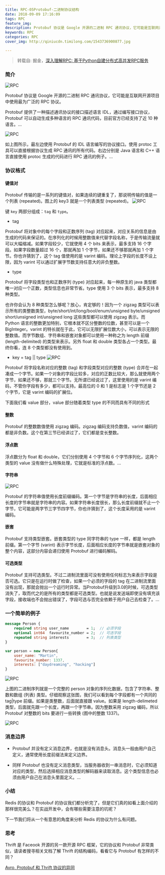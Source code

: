 ```yaml
---
title: RPC-05Protobuf-二进制协议结构
date: 2018-09-09 17:16:09
tags: RPC
feature_img:
description: Protobuf 协议是 Google 开源的二进制 RPC 通讯协议，它可能是互联网开源项目中使用最为广泛的 RPC 协议。 Protobuf 提供了一种描述通讯协议的接口描述语言 IDL，通过编写接口协议，Protobuf 可以自动生成多种语言的 RPC 通讯代码，目前官方已经支持了近 10 种语言。
keywords: RPC
categories: RPC
cover_img: http://qiniucdn.timilong.com/1543736900877.jpg

---
```


> 转载自: 掘金，[深入理解RPC: 基于Python自建分布式高并发RPC服务](https://juejin.im/book/5af56a3c518825426642e004)

### 简介
![RPC](https://user-gold-cdn.xitu.io/2018/5/12/16351d7015b44acb?imageView2/0/w/1280/h/960/format/webp/ignore-error/1)

Protobuf 协议是 Google 开源的二进制 RPC 通讯协议，它可能是互联网开源项目中使用最为广泛的 RPC 协议。

Protobuf 提供了一种描述通讯协议的接口描述语言 IDL，通过编写接口协议，Protobuf 可以自动生成多种语言的 RPC 通讯代码，目前官方已经支持了近 10 种语言。...

![RPC](https://user-gold-cdn.xitu.io/2018/5/12/16351d85da46fab1?imageslim)

如上图所示，最左边使用 Protobuf 的 IDL 语言编写的协议接口。使用 protoc 工具可以直接根据协议生成 RPC 通讯的所有代码。右边分别是 Java 语言和 C++ 语言直接使用 protoc 生成的代码进行 RPC 通讯的例子。...

### 协议格式

#### 键值对
Protobuf 传输的是一系列的键值对，如果连续的键重复了，那说明传输的值是一个列表 (repeated)。图上的 key3 就是一个列表类型 (repeated)。
![RPC](https://user-gold-cdn.xitu.io/2018/5/31/163b4f7aa45e3255?imageView2/0/w/1280/h/960/format/webp/ignore-error/1)

键 `key` 两部分组成：`tag` 和 `type`。

- tag

Protobuf 将对象中的每个字段和正数序列 (tag) 对应起来，对应关系的信息是由生成的代码来保证的。在序列化的时候用整数值来代替字段名称，于是传输流量就可以大幅缩减。如果字段较少，它就使用 4 个 bits 来表示，最多支持 16 个字段。如果字段数量超过 16 个，那就再加 1 个字节，如果还不够那就再加 1 个字节。你也许猜到了，这个 tag 值使用的是 varint 编码。理论上字段的长度不设上限，因为 varint 可以通过扩展字节数支持任意大的非负整数。

- type

Protobuf 将字段类型也和正数序列 (type) 对应起来，每一种原生的 java 类型都唯一对应一个正数，类型信息也非常节省。type 使用 3 个 bits 表示，最多支持 8 种类型。

也许你会认为 8 种类型怎么够呢？放心，肯定够的！因为一个 zigzag 类型可以表示所有的类整数类型，byte/short/int/long/bool/enum/unsigned byte/unsigned short/unsigned int/unsigned long 这些类型都可以使用 zigzag 表示。而 Python 语言的整数更加特别，它根本就不区分整数的位数，甚至可以是一个 BigInteger。varint 的特长就在于此，它可以无限扩展位数大小，可以表示无限的整数值。而字节数组、字符串和嵌套对象都可以使用一种称之为 length 前缀 (length-delimited) 的类型来表示。另外 float 和 double 类型各占一个类型。最终你看，连 8 个类型都没有使用到。

- key = tag || type
![RPC](https://user-gold-cdn.xitu.io/2018/5/12/1635319e4749b89a?imageView2/0/w/1280/h/960/format/webp/ignore-error/1)

Protobuf 将字段名称对应的整数 (tag) 和字段类型对应的整数 (type) 合并在一起凑成一个字节。如果一个对象的字段比较多，对应的正数比较大，那么就使用两个字节，如果还不够，那就三个字节。无所谓已经说过了，这里使用的是 varint 编码，不管你字段有多少，都可以支持。最高位的 0 和 1 是标志是 1 个字节还是 2 个字节，它是 varint 编码的扩展位。

下面我们看 value 部分，value 部分随着类型 type 的不同而具有不同的形式

#### 整数
Protobuf 的整数数值使用 zigzag 编码。zigzag 编码支持负数值，varint 编码的都是非负数。这个在第三节已经讲过了，它们都是变长整数。

#### 浮点数
浮点数分为 float 和 double，它们分别使用 4 个字节和 6 个字节序列化，这两个类型的 value 没有做什么特殊处理，它就是标准的浮点数。...

#### 字符串
![RPC](https://user-gold-cdn.xitu.io/2018/5/31/163b4ff98c9e7aa9?imageView2/0/w/1280/h/960/format/webp/ignore-error/1)

Protobuf 的字符串值使用长度前缀编码。第一个字节是字符串的长度，后面相应长度的字节串就是字符串的内容。如果字符串长度很长，那么长度前缀就不止一个字节，它可能是两字节三字节四字节，你也许猜到了，这个长度采用的是 varint 编码。

#### 嵌套
Protobuf 支持类型嵌套。嵌套类型的 type 同字符串的 type 一样，都是 length 前缀。第一个字节 (varint) 表示字节长度，后面相应长度的字节串就是嵌套对象的整个内容，这部分内容会递归使用 Protobuf 进行编码解码。

#### 可选类型
Protobuf 支持可选类型。不过二进制流里面可没有使用任何标志为来表示字段是否可选。它只是在运行时做了检查，如果一个必须的字段的 tag 在二进制流里面没有出现，那就会抛出一个运行时异常。当Protobuf升级到3.0的时候，可选类型消失了，取而代之的是所有的类型都是可选类型。也就是说发送端即使没有填充该字段，接收端也不会抛出错误了，字段可选与否完全依赖于用户自己去检查了。...

### 一个简单的例子

``` Protobuf
message Person {
    required string user_name        = 1;  // 必须字段
    optional int64  favourite_number = 2;  // 可选字段
    repeated string interests        = 3;  // 列表类型
}

```

``` js
var person = new Person{
    user_name: "Martin",
    favourite_number: 1337,
    interests: ["daydreaming", "hacking"]
}

```

![RPC](https://user-gold-cdn.xitu.io/2018/5/12/163523f1ca7bd3bc?imageView2/0/w/1280/h/960/format/webp/ignore-error/1)

上图的二进制序列就是一个完整的 person 对象的序列化数据，包含了字符串、整数和数组 (列表) 类型。仔细观察这张图，我们可以看到每个字段都有一个共同的 tag|type 前缀。如果是类整数，后面就直接跟 value。如果是 length-delimeted 类型，后面就先跟一个长度，再跟一个字节串。因为整数采用 zigzag 编码，所以 Protobuf 对整数的 bits 要进行一些转换 (图中的整数 1337)。

![RPC](https://user-gold-cdn.xitu.io/2018/6/4/163c8b1ad93b2165?imageView2/0/w/1280/h/960/format/webp/ignore-error/1)

### 消息边界
- Protobuf 并没有定义消息边界，也就是没有消息头。消息头一般由用户自己定义，通常使用长度前缀法来定义边界。

- 同样 Protobuf 也没有定义消息类型，当服务器收到一串消息时，它必须知道对应的类型，然后选择相应消息类型的解码器来读取消息。这个类型信息也必须由用户自己在消息头里面定义。...

### 小结
Redis 的协议和 Protobuf 的协议我们都分析完了，但是它们真的如看上面介绍的那样很完美么？在实战开发中，会有哪些需要注意的坑呢？

下一节我们将从一个有意思的角度来分析 Redis 的协议为什么有问题。

### 思考
Thrift 是 Faceook 开源的另一款开源 RPC 框架，它的协议和 Protobuf 非常类似，请读者搜寻相关文档了解 Thrift 的结构编码，看看它与 Protobuf 有怎样的不同？

[Avro, Protobuf 和 Thrift 协议的异同](https://link.juejin.im/?target=https%3A%2F%2Fmartin.kleppmann.com%2F2012%2F12%2F05%2Fschema-evolution-in-avro-protocol-buffers-thrift.html)

